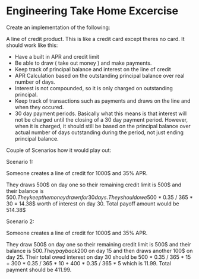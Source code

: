 # Engineering Take Home Excercise

Create an implementation of the following:

A line of credit product.  This is like a credit card except theres no card.
It should work like this:

  - Have a built in APR and credit limit
  - Be able to draw ( take out money ) and make payments.
  - Keep track of principal balance and interest on the line of credit
  - APR Calculation based on the outstanding principal balance over real number of days.
  - Interest is not compounded, so it is only charged on outstanding principal.
  - Keep track of transactions such as payments and draws on the line and when
    they occured.
  - 30 day payment periods.  Basically what this means is that interest will not be
    charged until the closing of a 30 day payment period.  However, when it is charged,
    it should still be based on the principal balance over actual number of days outstanding
    during the period, not just ending principal balance.

Couple of Scenarios how it would play out:

Scenario 1:

Someone creates a line of credit for 1000$ and 35% APR.

They draws 500$ on day one so their remaining credit limit is 500$ and their balance is 500$.
They keep the money drawn for 30 days.  They should owe 500$ * 0.35 / 365 * 30 = 14.38$ worth
of interest on day 30.  Total payoff amount would be 514.38$

Scenario 2:

Someone creates a line of credit for 1000$ and 35% APR.

They draw 500$ on day one so their remaining credit limit is 500$ and their balance is 500$.
They pay back 200$ on day 15 and then draws another 100$ on day 25.  Their total owed interest on
day 30 should be 500 * 0.35 / 365 * 15 + 300 * 0.35 / 365 * 10 + 400 * 0.35 / 365 * 5  which is
11.99.  Total payment should be 411.99.
